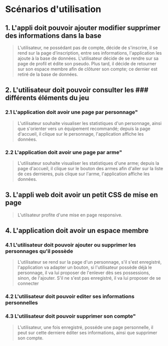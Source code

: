 # Scénarios d'utilisation

## 1. L'appli doit pouvoir ajouter modifier supprimer des informations dans la base

> L'utilisateur, ne possédant pas de compte, décide de s'inscrire, il se rend sur la page d'inscription, entre ses informations, l'application les ajoute à la base de données. L'utilisateur décide de se rendre sur sa page de profil et édite son pseudo. Plus tard, il décide de retourner sur son espace membre afin de clôturer son compte; ce dernier est retiré de la base de données.


## 2. L'utilisateur doit pouvoir consulter les ### différents éléments du jeu
### 2.1 L'application doit avoir une page par personnage"
        
> L'utilisateur souhaite visualiser les statistiques d'un personnage, ainsi que s'orienter vers un équipement recommandé; depuis la page d'accueil, il clique sur le personnage, l'application affiche les données.

### 2.2 L'application doit avoir une page par arme"

> L'utilisateur souhaite visualiser les statistiques d'une arme; depuis la page d'accueil, il clique sur le bouton des armes afin d'aller sur la liste de ces dernieres, puis clique sur l'arme, l'application affiche les données.
    
## 3. L'appli web doit avoir un petit CSS de mise en page

> L'utilsateur profite d'une mise en page responsive.

## 4. L'application doit avoir un espace membre

### 4.1 L'utilisateur doit pouvoir ajouter ou supprimer les personnages qu'il possède

> L'utilisateur se rend sur la page d'un personnage, s'il s'est enregistré, l'application va adapter un bouton, si l'utilisateur possède déjà le personnage, il va lui proposer de l'enlever dès ses possessions, sinon, de l'ajouter. S'il ne s'est pas enregistré, il va lui proposer de se connecter

### 4.2 L'utilisateur doit pouvoir editer ses informations personnelles
### 4.3 L'utilisateur doit pouvoir supprimer son compte"

> L'utilisateur, une fois enregistré, posséde une page personnelle, il peut sur cette derniere éditer ses informations, ainsi que supprimer son compte.
    
    
